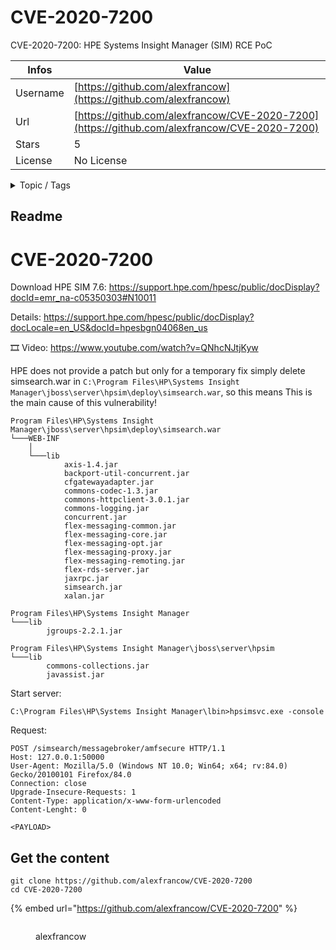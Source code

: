 # CVE-2020-7200

CVE-2020-7200: HPE Systems Insight Manager (SIM) RCE PoC

| Infos    | Value                                                              |
| -------- | -------------------------------------------------------------------|
| Username | [https://github.com/alexfrancow](https://github.com/alexfrancow) |
| Url      | [https://github.com/alexfrancow/CVE-2020-7200](https://github.com/alexfrancow/CVE-2020-7200)                                               |
| Stars    | 5                                                          |
| License  | No License                                                        |

<details>

<summary>Topic / Tags</summary>

* cve* exploit* hpe* jboss* rce

</details>

## Readme

# CVE-2020-7200

Download HPE SIM 7.6: https://support.hpe.com/hpesc/public/docDisplay?docId=emr_na-c05350303#N10011

Details: https://support.hpe.com/hpesc/public/docDisplay?docLocale=en_US&docId=hpesbgn04068en_us

🎞 Video: https://www.youtube.com/watch?v=QNhcNJtjKyw

HPE does not provide a patch but only for a temporary fix simply delete simsearch.war in ```C:\Program Files\HP\Systems Insight Manager\jboss\server\hpsim\deploy\simsearch.war```, so this means This is the main cause of this vulnerability!

```
Program Files\HP\Systems Insight Manager\jboss\server\hpsim\deploy\simsearch.war
└───WEB-INF
    │
    └───lib
            axis-1.4.jar
            backport-util-concurrent.jar
            cfgatewayadapter.jar
            commons-codec-1.3.jar
            commons-httpclient-3.0.1.jar
            commons-logging.jar
            concurrent.jar
            flex-messaging-common.jar
            flex-messaging-core.jar
            flex-messaging-opt.jar
            flex-messaging-proxy.jar
            flex-messaging-remoting.jar
            flex-rds-server.jar
            jaxrpc.jar
            simsearch.jar
            xalan.jar
            
Program Files\HP\Systems Insight Manager
└───lib
        jgroups-2.2.1.jar

Program Files\HP\Systems Insight Manager\jboss\server\hpsim
└───lib
        commons-collections.jar
        javassist.jar
```

Start server:

```
C:\Program Files\HP\Systems Insight Manager\lbin>hpsimsvc.exe -console
```

Request:

```
POST /simsearch/messagebroker/amfsecure HTTP/1.1
Host: 127.0.0.1:50000
User-Agent: Mozilla/5.0 (Windows NT 10.0; Win64; x64; rv:84.0) Gecko/20100101 Firefox/84.0
Connection: close
Upgrade-Insecure-Requests: 1
Content-Type: application/x-www-form-urlencoded
Content-Lenght: 0

<PAYLOAD>
```



## Get the content

```
git clone https://github.com/alexfrancow/CVE-2020-7200
cd CVE-2020-7200
```

{% embed url="https://github.com/alexfrancow/CVE-2020-7200" %}

<figure><img src="https://avatars.githubusercontent.com/u/23419929?v=4" alt=""><figcaption><p>alexfrancow</p></figcaption></figure>
